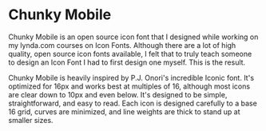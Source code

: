 Chunky Mobile
=======
Chunky Mobile is an open source icon font that I designed while working on my lynda.com courses on Icon Fonts. Although there are a lot of high quality, open source icon fonts available, I felt that to truly teach someone to design an Icon Font I had to first design one myself. This is the result.

Chunky Mobile is heavily inspired by P.J. Onori's incredible Iconic font. It's optimized for 16px and works best at multiples of 16, although most icons are clear down to 10px and even below. It's designed to be simple, straightforward, and easy to read. Each icon is designed carefully to a base 16 grid, curves are minimized, and line weights are thick to stand up at smaller sizes.  
